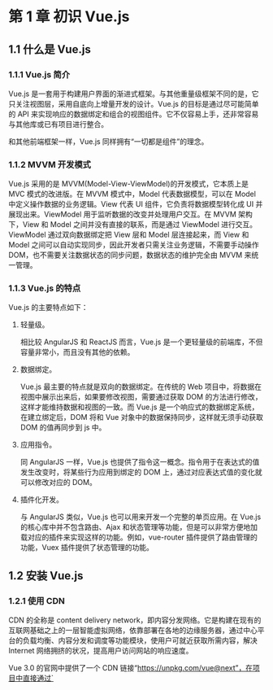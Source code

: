 # 第 1 章 初识 Vue.js

## 1.1 什么是 Vue.js

### 1.1.1 Vue.js 简介

Vue.js 是一套用于构建用户界面的渐进式框架。与其他重量级框架不同的是，它只关注视图层，采用自底向上增量开发的设计。Vue.js 的目标是通过尽可能简单的 API 来实现响应的数据绑定和组合的视图组件。它不仅容易上手，还非常容易与其他库或已有项目进行整合。

和其他前端框架一样，Vue.js 同样拥有“一切都是组件”的理念。

### 1.1.2 MVVM 开发模式

Vue.js 采用的是 MVVM(Model-View-ViewModel)的开发模式，它本质上是 MVC 模式的改进版。在 MVVM 模式中，Model 代表数据模型，可以在 Model 中定义操作数据的业务逻辑。View 代表 UI 组件，它负责将数据模型转化成 UI 并展现出来。ViewModel 用于监听数据的改变并处理用户交互。在 MVVM 架构下，View 和 Model 之间并没有直接的联系，而是通过 ViewModel 进行交互。ViewModel 通过双向数据绑定把 View 层和 Model 层连接起来，而 View 和 Model 之间可以自动实现同步，因此开发者只需关注业务逻辑，不需要手动操作 DOM，也不需要关注数据状态的同步问题，数据状态的维护完全由 MVVM 来统一管理。

### 1.1.3 Vue.js 的特点

Vue.js 的主要特点如下：

1. 轻量级。

   相比较 AngularJS 和 ReactJS 而言，Vue.js 是一个更轻量级的前端库，不但容量非常小，而且没有其他的依赖。

2. 数据绑定。

   Vue.js 最主要的特点就是双向的数据绑定。在传统的 Web 项目中，将数据在视图中展示出来后，如果要修改视图，需要通过获取 DOM 的方法进行修改，这样才能维持数据和视图的一致。而 Vue.js 是一个响应式的数据绑定系统，在建立绑定后，DOM 将和 Vue 对象中的数据保持同步，这样就无须手动获取 DOM 的值再同步到 js 中。

3. 应用指令。

   同 AngularJS 一样，Vue.js 也提供了指令这一概念。指令用于在表达式的值发生改变时，将某些行为应用到绑定的 DOM 上，通过对应表达式值的变化就可以修改对应的 DOM。

4. 插件化开发。

   与 AngularJS 类似，Vue.js 也可以用来开发一个完整的单页应用。在 Vue.js 的核心库中并不包含路由、Ajax 和状态管理等功能，但是可以非常方便地加载对应的插件来实现这样的功能。例如，vue-router 插件提供了路由管理的功能，Vuex 插件提供了状态管理的功能。

## 1.2 安装 Vue.js

### 1.2.1 使用 CDN

CDN 的全称是 content delivery network，即内容分发网络。它是构建在现有的互联网基础之上的一层智能虚拟网络，依靠部署在各地的边缘服务器，通过中心平台的负载均衡、内容分发和调度等功能模块，使用户可就近获取所需内容，解决 Internet 网络拥挤的状况，提高用户访问网站的响应速度。

Vue 3.0 的官网中提供了一个 CDN 链接“https://unpkg.com/vue@next”​，在项目中直接通过`<script>`标签引入即可，代码如下：

```js
<script src="https://unpkg.com/vue@next"></script>
```

### 1.2.2 使用 NPM

NPM 是一个 Node.js 包管理和分发工具，它支持很多第三方模块。在安装 Node.js 环境时，由于安装包中包含了 NPM，因此不需要再额外安装 NPM。在使用 Vue.js 构建大型应用时推荐使用 NPM 方法进行安装。使用 NPM 安装 Vue.js 3.0 的命令如下：

```cmd
 npm install vue@next
```

NPM 的官方镜像可从国外的服务器下载。为了节省安装时间，推荐使用淘宝 NPM 镜像 CNPM。将 NPM 镜像切换为 CNPM 镜像的命令如下：

```cmd
 npm install -g cnpm --registry=https://registry.npm.taobao.org
```

之后就可以直接使用 cnpm 命令安装模块。命令格式如下：

```cmd
 cnpm install 模块名称
```

### 1.2.3 使用 Vue CLI

Vue CLI 是 Vue 官方提供的一个脚手架工具，使用该工具可以快速搭建一个应用。

## 1.3 Vue.js3.0 的新特性

Vue.js 3.0 并没有延用 Vue.js 2.x 版本的代码，而是采用 TypeScript 进行重新编写，新版的 API 全部采用普通函数。Vue.js 3.0 新特性如下：

1. 更好的性能。

   Vue.js 3.0 重写了虚拟 DOM 的实现，并对模板的编译进行了优化，提升了组件初始化的速度。和 Vue 2.x 相比，更新速度和内存占用方面的性能都提升了不少。

2. Tree-Shaking 支持。

   和 Vue 2.x 相比，Vue.js 3.0 对无用的代码模块进行了删除，仅打包真正需要的模块。

3. 组合 API。

   Vue 3.0 新增的 Composition API 可以完美地替代 Vue 2.x 中的 mixin，使用户可以更灵活地复用代码，并且 Compoxition API 可以很好地进行类型推断，解决了多组件之间的逻辑重用问题。

4. 碎片(flagmen)。

   在 Vue 2.x 中，组件需要有一个唯一的根节点，而 Vue 3.0 组件模板不再限于单个根节点，可以有多个根节点。

5. 传送(teleport)。

   使用 teleport 内置组件可以将模板代码移动到 Vue 程序之外的其他位置。

6. 悬念(suspense)。

   suspense 内置组件可以在嵌套层级中等待嵌套的异步依赖项，支持异步组件。

7. 更好的 TypeScript 支持。

   Vue 3.0 代码具有更好的类型支持。开发人员可以采用 TypeScript 开发 Vue 应用，无须担心兼容性问题，结合 TypeScript 插件使开发更高效，还可以拥有类型检查、自动补全等功能。

8. 自定义渲染器 API。

   用户可以使用自定义渲染器 API 来尝试与第三方库集成，如编写 WebGL 自定义渲染器。

## 1.4 WebStorm 的下载和安装

WebStorm 是 JetBrains 公司旗下一款 JavaScript 开发工具，被广大中国 JavaScript 开发者誉为 Web 前端开发神器、最强大的 HTML5 编辑器、最智能的 JavaScript IDE 等。WebStorm 添加了对 Vue.js 的语法支持，通过安装插件的方式识别以.vue 为后缀的文件，在 WebStorm 中用于支持 Vue.js 的插件的名称就叫 Vue.js。

## 1.5 第一个 Vue.js 程序
